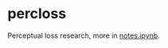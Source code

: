 # percloss
Perceptual loss research, more in [notes.ipynb](https://github.com/Mhuzvar/percloss/blob/main/notes.ipynb).
